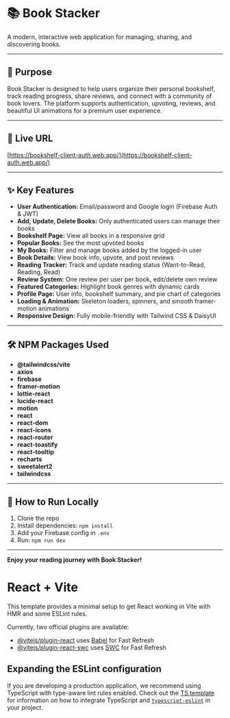 # 📚 Book Stacker

A modern, interactive web application for managing, sharing, and discovering books.

---

## 🌟 Purpose

Book Stacker is designed to help users organize their personal bookshelf, track reading progress, share reviews, and connect with a community of book lovers. The platform supports authentication, upvoting, reviews, and beautiful UI animations for a premium user experience.

---

## 🚀 Live URL

[https://bookshelf-client-auth.web.app/](https://bookshelf-client-auth.web.app/)

---

## ✨ Key Features

- **User Authentication:** Email/password and Google login (Firebase Auth & JWT)
- **Add, Update, Delete Books:** Only authenticated users can manage their books
- **Bookshelf Page:** View all books in a responsive grid
- **Popular Books:** See the most upvoted books
- **My Books:** Filter and manage books added by the logged-in user
- **Book Details:** View book info, upvote, and post reviews
- **Reading Tracker:** Track and update reading status (Want-to-Read, Reading, Read)
- **Review System:** One review per user per book, edit/delete own review
- **Featured Categories:** Highlight book genres with dynamic cards
- **Profile Page:** User info, bookshelf summary, and pie chart of categories
- **Loading & Animation:** Skeleton loaders, spinners, and smooth framer-motion animations
- **Responsive Design:** Fully mobile-friendly with Tailwind CSS & DaisyUI

---

## 🛠️ NPM Packages Used

- **@tailwindcss/vite**
- **axios**
- **firebase**
- **framer-motion**
- **lottie-react**
- **lucide-react**
- **motion**
- **react**
- **react-dom**
- **react-icons**
- **react-router**
- **react-toastify**
- **react-tooltip**
- **recharts**
- **sweetalert2**
- **tailwindcss**

---

## 📝 How to Run Locally

1. Clone the repo
2. Install dependencies: `npm install`
3. Add your Firebase config in `.env`
4. Run: `npm run dev`

---

**Enjoy your reading journey with Book Stacker!**


# React + Vite

This template provides a minimal setup to get React working in Vite with HMR and some ESLint rules.

Currently, two official plugins are available:

- [@vitejs/plugin-react](https://github.com/vitejs/vite-plugin-react/blob/main/packages/plugin-react) uses [Babel](https://babeljs.io/) for Fast Refresh
- [@vitejs/plugin-react-swc](https://github.com/vitejs/vite-plugin-react/blob/main/packages/plugin-react-swc) uses [SWC](https://swc.rs/) for Fast Refresh

## Expanding the ESLint configuration

If you are developing a production application, we recommend using TypeScript with type-aware lint rules enabled. Check out the [TS template](https://github.com/vitejs/vite/tree/main/packages/create-vite/template-react-ts) for information on how to integrate TypeScript and [`typescript-eslint`](https://typescript-eslint.io) in your project.
